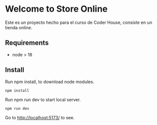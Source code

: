 # Welcome to Store Online

Este es un proyecto hecho para el curso de Coder House, consiste en un tienda online.

## Requirements

- node > 18

## Install

Run npm install, to download node modules.

    npm install

Run npm run dev to start local server.

    npm run dev

Go to <http://localhost:5173/> to see.
